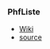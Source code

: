 ### PhfListe
- [Wiki](https://github.com/PHF-Vetosoft/PHF_Manager/wiki/PhfListe)
- [source](https://github.com/PHF-Vetosoft/PHF_Manager/tree/master/Src/Liste)